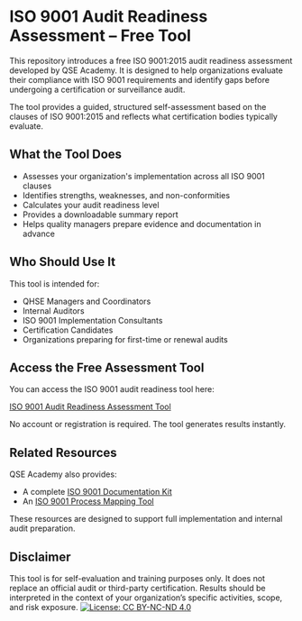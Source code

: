 # ISO 9001 Audit Readiness Assessment – Free Tool

This repository introduces a free ISO 9001:2015 audit readiness assessment developed by QSE Academy. It is designed to help organizations evaluate their compliance with ISO 9001 requirements and identify gaps before undergoing a certification or surveillance audit.

The tool provides a guided, structured self-assessment based on the clauses of ISO 9001:2015 and reflects what certification bodies typically evaluate.

## What the Tool Does

- Assesses your organization's implementation across all ISO 9001 clauses
- Identifies strengths, weaknesses, and non-conformities
- Calculates your audit readiness level
- Provides a downloadable summary report
- Helps quality managers prepare evidence and documentation in advance

## Who Should Use It

This tool is intended for:
- QHSE Managers and Coordinators
- Internal Auditors
- ISO 9001 Implementation Consultants
- Certification Candidates
- Organizations preparing for first-time or renewal audits

## Access the Free Assessment Tool

You can access the ISO 9001 audit readiness tool here:

[ISO 9001 Audit Readiness Assessment Tool](https://www.qse-academy.com/audit-tool/)

No account or registration is required. The tool generates results instantly.

## Related Resources

QSE Academy also provides:
- A complete [ISO 9001 Documentation Kit](https://www.qse-academy.com/iso9001version2015/)
- An [ISO 9001 Process Mapping Tool](https://www.qse-academy.com/iso-9001-process-mapping-tool/)

These resources are designed to support full implementation and internal audit preparation.

## Disclaimer

This tool is for self-evaluation and training purposes only. It does not replace an official audit or third-party certification. Results should be interpreted in the context of your organization’s specific activities, scope, and risk exposure.
[![License: CC BY-NC-ND 4.0](https://img.shields.io/badge/License-CC%20BY--NC--ND%204.0-lightgrey.svg)](https://creativecommons.org/licenses/by-nc-nd/4.0/)
